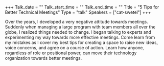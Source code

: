 +++
Talk_date = ""
Talk_start_time = ""
Talk_end_time = ""
Title = "5 Tips for Better Technical Meetings"
Type = "talk"
Speakers = ["cat-swetel"]
+++

Over the years, I developed a very negative attitude towards meetings. Suddenly when managing a large program with team members all over the globe, I realized things needed to change. I began talking to experts and experimenting my way towards more effective meetings. Come learn from my mistakes as I cover my best tips for creating a space to raise new ideas, voice concerns, and agree on a course of action. Learn how anyone, regardless of role or positional power, can move their technology organization towards better meetings.
